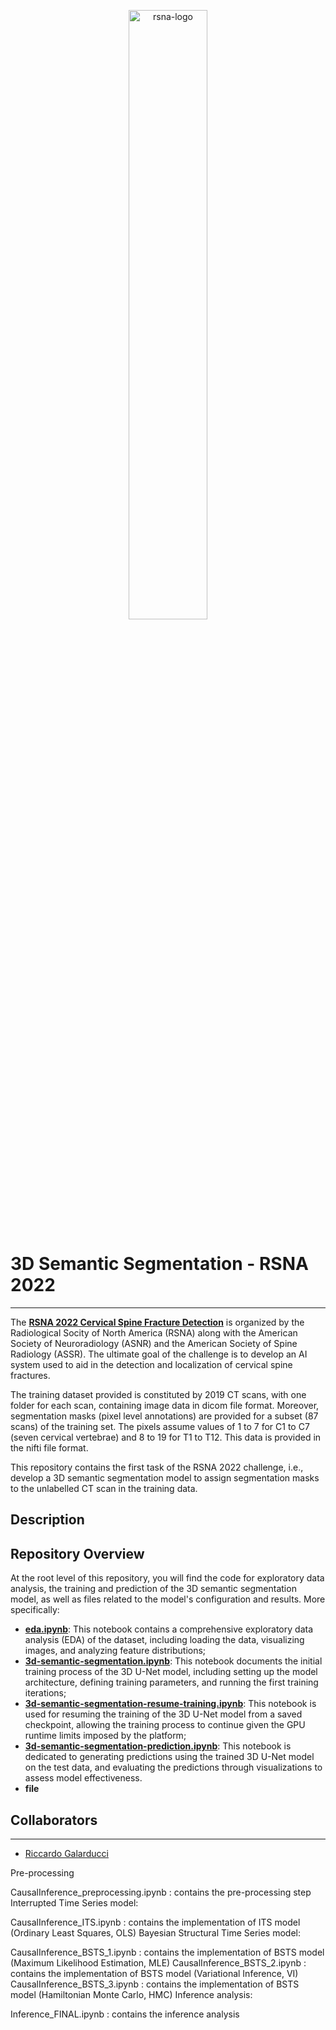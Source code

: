 <p align="center">
  <img src="https://github.com/user-attachments/assets/1b4d6d72-4b89-47d7-ac0a-f42f2f198774" alt="rsna-logo" width="50%">
</p>

# 3D Semantic Segmentation - RSNA 2022
---
The **[RSNA 2022 Cervical Spine Fracture Detection](https://www.kaggle.com/competitions/rsna-2022-cervical-spine-fracture-detection)** is organized by the Radiological Socity of North America (RSNA) along with the American Society of Neuroradiology (ASNR) and the American Society of Spine Radiology (ASSR). The ultimate goal of the challenge is to develop an AI system used to aid in the detection and localization of cervical spine fractures.

The training dataset provided is constituted by 2019 CT scans, with one folder for each scan, containing image data in dicom file format. Moreover, segmentation masks (pixel level annotations) are provided for a subset (87 scans) of the training set. The pixels assume values of 1 to 7 for C1 to C7 (seven cervical vertebrae) and 8 to 19 for T1 to T12. This data is provided in the nifti file format.

This repository contains the first task of the RSNA 2022 challenge, i.e., develop a 3D semantic segmentation model to assign segmentation masks to the unlabelled CT scan in the training data.

## Description

## Repository Overview
At the root level of this repository, you will find the code for exploratory data analysis, the training and prediction of the 3D semantic segmentation model, as well as files related to the model's configuration and results. More specifically:
* **[eda.ipynb](https://github.com/CosimoFaeti/3D-semantic-segmentation-RSNA2022/blob/main/eda.ipynb)**: This notebook contains a comprehensive exploratory data analysis (EDA) of the dataset, including loading the data, visualizing images, and analyzing feature distributions;
* **[3d-semantic-segmentation.ipynb](https://github.com/CosimoFaeti/3D-semantic-segmentation-RSNA2022/blob/main/3d-semantic-segmentation.ipynb)**: This notebook documents the initial training process of the 3D U-Net model, including setting up the model architecture, defining training parameters, and running the first training iterations;
* **[3d-semantic-segmentation-resume-training.ipynb](https://github.com/CosimoFaeti/3D-semantic-segmentation-RSNA2022/blob/main/3d-semantic-segmentation-resume-training.ipynb)**: This notebook is used for resuming the training of the 3D U-Net model from a saved checkpoint, allowing the training process to continue given the GPU runtime limits imposed by the platform;
* **[3d-semantic-segmentation-prediction.ipynb](https://github.com/CosimoFaeti/3D-semantic-segmentation-RSNA2022/blob/main/3d-semantic-segmentation-prediction.ipynb)**: This notebook is dedicated to generating predictions using the trained 3D U-Net model on the test data, and evaluating the predictions through visualizations to assess model effectiveness.
* **file** 

 
## Collaborators
---
* [Riccardo Galarducci](https://github.com/RiccardoGalarducci)






Pre-processing

CausalInference_preprocessing.ipynb : contains the pre-processing step
Interrupted Time Series model:

CausalInference_ITS.ipynb : contains the implementation of ITS model (Ordinary Least Squares, OLS)
Bayesian Structural Time Series model:

CausalInference_BSTS_1.ipynb : contains the implementation of BSTS model (Maximum Likelihood Estimation, MLE)
CausalInference_BSTS_2.ipynb : contains the implementation of BSTS model (Variational Inference, VI)
CausalInference_BSTS_3.ipynb : contains the implementation of BSTS model (Hamiltonian Monte Carlo, HMC)
Inference analysis:

Inference_FINAL.ipynb : contains the inference analysis
